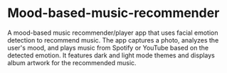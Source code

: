 # Mood-based-music-recommender
A mood-based music recommender/player app that uses facial emotion detection to recommend music. The app captures a photo, analyzes the user's mood, and plays music from Spotify or YouTube based on the detected emotion. It features dark and light mode themes and displays album artwork for the recommended music.
